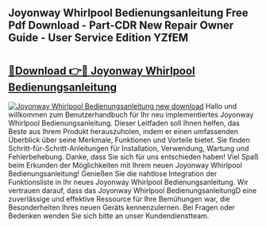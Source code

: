 ## Joyonway Whirlpool Bedienungsanleitung Free Pdf Download - Part-CDR New Repair Owner Guide - User Service Edition YZfEM

# <h2><a href="http://df1lct.blite.top/?on=Joyonway+Whirlpool+Bedienungsanleitung">🔗Download 👉🔴 Joyonway Whirlpool Bedienungsanleitung</a></h2>

[![Joyonway Whirlpool Bedienungsanleitung new download](https://i.imgur.com/lujVjoI.png)](http://df1lct.blite.top/?on=Joyonway+Whirlpool+Bedienungsanleitung)
Hallo und willkommen zum Benutzerhandbuch für Ihr neu implementiertes Joyonway Whirlpool Bedienungsanleitung. Dieser Leitfaden soll Ihnen helfen, das Beste aus Ihrem Produkt herauszuholen, indem er einen umfassenden Überblick über seine Merkmale, Funktionen und Vorteile bietet. Sie finden Schritt-für-Schritt-Anleitungen für Installation, Verwendung, Wartung und Fehlerbehebung. Danke, dass Sie sich für uns entschieden haben! Viel Spaß beim Erkunden der Möglichkeiten mit Ihrem neuen Joyonway Whirlpool Bedienungsanleitung! Genießen Sie die nahtlose Integration der Funktionsliste in Ihr neues Joyonway Whirlpool Bedienungsanleitung. Wir vertrauen darauf, dass das Joyonway Whirlpool BedienungsanleitungD eine zuverlässige und effektive Ressource für Ihre Bemühungen war, die Besonderheiten Ihres neuen Geräts kennenzulernen. Bei Fragen oder Bedenken wenden Sie sich bitte an unser Kundendienstteam.
